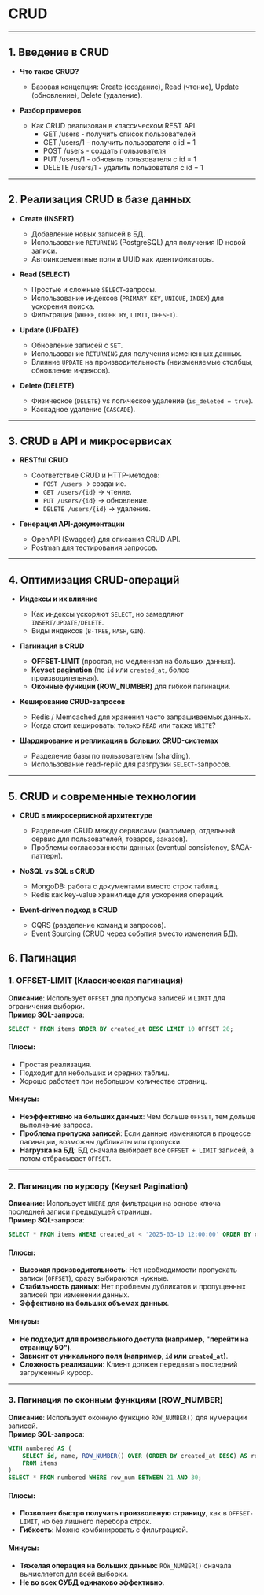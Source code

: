 # CRUD

---

## **1. Введение в CRUD**  
- **Что такое CRUD?**  
  - Базовая концепция: Create (создание), Read (чтение), Update (обновление), Delete (удаление).  

- **Разбор примеров**  
  - Как CRUD реализован в классическом REST API.  
    - GET /users - получить список пользователей  
    - GET /users/1 - получить пользователя с id = 1  
    - POST /users - создать пользователя  
    - PUT /users/1 - обновить пользователя с id = 1  
    - DELETE /users/1 - удалить пользователя с id = 1  

---

## **2. Реализация CRUD в базе данных**  
- **Create (INSERT)**  
  - Добавление новых записей в БД.  
  - Использование `RETURNING` (PostgreSQL) для получения ID новой записи.  
  - Автоинкрементные поля и UUID как идентификаторы.  

- **Read (SELECT)**  
  - Простые и сложные `SELECT`-запросы.  
  - Использование индексов (`PRIMARY KEY`, `UNIQUE`, `INDEX`) для ускорения поиска.  
  - Фильтрация (`WHERE`, `ORDER BY`, `LIMIT`, `OFFSET`).  

- **Update (UPDATE)**  
  - Обновление записей с `SET`.  
  - Использование `RETURNING` для получения измененных данных.  
  - Влияние `UPDATE` на производительность (неизменяемые столбцы, обновление индексов).  

- **Delete (DELETE)**  
  - Физическое (`DELETE`) vs логическое удаление (`is_deleted = true`).  
  - Каскадное удаление (`CASCADE`).  

---

## **3. CRUD в API и микросервисах**  
- **RESTful CRUD**  
  - Соответствие CRUD и HTTP-методов:  
    - `POST /users` → создание.  
    - `GET /users/{id}` → чтение.  
    - `PUT /users/{id}` → обновление.  
    - `DELETE /users/{id}` → удаление.  

- **Генерация API-документации**  
  - OpenAPI (Swagger) для описания CRUD API.  
  - Postman для тестирования запросов.  

---

## **4. Оптимизация CRUD-операций**  
- **Индексы и их влияние**  
  - Как индексы ускоряют `SELECT`, но замедляют `INSERT/UPDATE/DELETE`.  
  - Виды индексов (`B-TREE`, `HASH`, `GIN`).  

- **Пагинация в CRUD**  
  - **OFFSET-LIMIT** (простая, но медленная на больших данных).  
  - **Keyset pagination** (по `id` или `created_at`, более производительная).  
  - **Оконные функции (ROW_NUMBER)** для гибкой пагинации.  

- **Кеширование CRUD-запросов**  
  - Redis / Memcached для хранения часто запрашиваемых данных.  
  - Когда стоит кешировать: только `READ` или также `WRITE`?  

- **Шардирование и репликация в больших CRUD-системах**  
  - Разделение базы по пользователям (sharding).  
  - Использование read-replic для разгрузки `SELECT`-запросов.  

---

## **5. CRUD и современные технологии**  
- **CRUD в микросервисной архитектуре**  
  - Разделение CRUD между сервисами (например, отдельный сервис для пользователей, товаров, заказов).  
  - Проблемы согласованности данных (eventual consistency, SAGA-паттерн).  

- **NoSQL vs SQL в CRUD**  
  - MongoDB: работа с документами вместо строк таблиц.  
  - Redis как key-value хранилище для ускорения операций.  

- **Event-driven подход в CRUD**  
  - CQRS (разделение команд и запросов).  
  - Event Sourcing (CRUD через события вместо изменения БД).  

## 6. Пагинация

### 1. **OFFSET-LIMIT (Классическая пагинация)**
**Описание**: Использует `OFFSET` для пропуска записей и `LIMIT` для ограничения выборки.  
**Пример SQL-запроса**:  
```sql
SELECT * FROM items ORDER BY created_at DESC LIMIT 10 OFFSET 20;
```
#### **Плюсы**:
- Простая реализация.
- Подходит для небольших и средних таблиц.
- Хорошо работает при небольшом количестве страниц.  

#### **Минусы**:
- **Неэффективно на больших данных**: Чем больше `OFFSET`, тем дольше выполнение запроса.
- **Проблема пропуска записей**: Если данные изменяются в процессе пагинации, возможны дубликаты или пропуски.
- **Нагрузка на БД**: БД сначала выбирает все `OFFSET + LIMIT` записей, а потом отбрасывает `OFFSET`.  

---

### 2. **Пагинация по курсору (Keyset Pagination)**
**Описание**: Использует `WHERE` для фильтрации на основе ключа последней записи предыдущей страницы.  
**Пример SQL-запроса**:  
```sql
SELECT * FROM items WHERE created_at < '2025-03-10 12:00:00' ORDER BY created_at DESC LIMIT 10;
```
#### **Плюсы**:
- **Высокая производительность**: Нет необходимости пропускать записи (`OFFSET`), сразу выбираются нужные.
- **Стабильность данных**: Нет проблемы дубликатов и пропущенных записей при изменении данных.
- **Эффективно на больших объемах данных**.  

#### **Минусы**:
- **Не подходит для произвольного доступа (например, "перейти на страницу 50")**.
- **Зависит от уникального поля (например, `id` или `created_at`)**.
- **Сложность реализации**: Клиент должен передавать последний загруженный курсор.  

---

### 3. **Пагинация по оконным функциям (ROW_NUMBER)**
**Описание**: Использует оконную функцию `ROW_NUMBER()` для нумерации записей.  
**Пример SQL-запроса**:
```sql
WITH numbered AS (
    SELECT id, name, ROW_NUMBER() OVER (ORDER BY created_at DESC) AS row_num
    FROM items
)
SELECT * FROM numbered WHERE row_num BETWEEN 21 AND 30;
```
#### **Плюсы**:
- **Позволяет быстро получать произвольную страницу**, как в `OFFSET-LIMIT`, но без лишнего перебора строк.
- **Гибкость**: Можно комбинировать с фильтрацией.  

#### **Минусы**:
- **Тяжелая операция на больших данных**: `ROW_NUMBER()` сначала вычисляется для всей выборки.
- **Не во всех СУБД одинаково эффективно**.  
